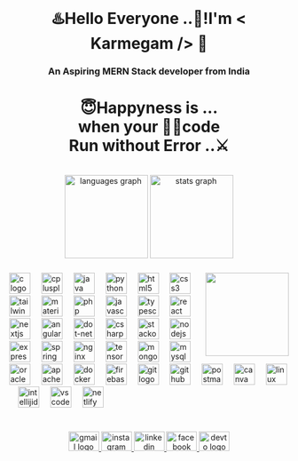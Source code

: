<br clear="both">
<h1 align="center">♨️Hello Everyone ..👋!I'm < Karmegam /> 👑</h1>
<h3 align="center" style="color:'red'">An Aspiring MERN Stack developer from India</h3>


<h1 align="center">😇Happyness is ...<br>when your 🧑‍💻code <br>Run  without Error ..⚔️</h1>

<br clear="both">

<div align="center">
  <img src="https://github-readme-stats.vercel.app/api/top-langs?username=karmegamm&locale=en&hide_title=false&layout=compact&card_width=320&langs_count=5&theme=dracula&hide_border=false" height="150" alt="languages graph"  />
  <img src="https://github-readme-stats.vercel.app/api?username=karmegamm&hide_title=false&hide_rank=false&show_icons=true&include_all_commits=true&count_private=true&disable_animations=false&theme=dracula&locale=en&hide_border=false" height="150" alt="stats graph"  />
</div>

###

<img align="right" height="150" src="[https://i.imgflip.com/65efzo.gif](https://github.com/karmegamm/karmegamm/assets/124421636/9f19e66e-745c-4b53-bc50-6240c4a47f20)"  />

###

<div align="left">
  <img src="https://cdn.jsdelivr.net/gh/devicons/devicon/icons/c/c-original.svg" height="38" alt="c logo"  />
  <img width="12" />
  <img src="https://cdn.jsdelivr.net/gh/devicons/devicon/icons/cplusplus/cplusplus-original.svg" height="38" alt="cplusplus logo"  />
  <img width="12" />
  <img src="https://skillicons.dev/icons?i=java" height="38" alt="java logo"  />
  <img width="12" />
  <img src="https://cdn.jsdelivr.net/gh/devicons/devicon/icons/python/python-original.svg" height="38" alt="python logo"  />
  <img width="12" />
  <img src="https://cdn.jsdelivr.net/gh/devicons/devicon/icons/html5/html5-original.svg" height="38" alt="html5 logo"  />
  <img width="12" />
  <img src="https://cdn.jsdelivr.net/gh/devicons/devicon/icons/css3/css3-original.svg" height="38" alt="css3 logo"  />
  <img width="12" />
  <img src="https://skillicons.dev/icons?i=tailwind" height="38" alt="tailwindcss logo"  />
  <img width="12" />
  <img src="https://cdn.jsdelivr.net/gh/devicons/devicon/icons/materialui/materialui-original.svg" height="38" alt="materialui logo"  />
  <img width="12" />
  <img src="https://skillicons.dev/icons?i=php" height="38" alt="php logo"  />
  <img width="12" />
  <img src="https://skillicons.dev/icons?i=js" height="38" alt="javascript logo"  />
  <img width="12" />
  <img src="https://skillicons.dev/icons?i=ts" height="38" alt="typescript logo"  />
  <img width="12" />
  <img src="https://cdn.jsdelivr.net/gh/devicons/devicon/icons/react/react-original.svg" height="38" alt="react logo"  />
  <img width="12" />
  <img src="https://skillicons.dev/icons?i=nextjs" height="38" alt="nextjs logo"  />
  <img width="12" />
  <img src="https://cdn.jsdelivr.net/gh/devicons/devicon/icons/angularjs/angularjs-original.svg" height="38" alt="angularjs logo"  />
  <img width="12" />
  <img src="https://cdn.jsdelivr.net/gh/devicons/devicon/icons/dot-net/dot-net-original.svg" height="38" alt="dot-net logo"  />
  <img width="12" />
  <img src="https://cdn.jsdelivr.net/gh/devicons/devicon/icons/csharp/csharp-original.svg" height="38" alt="csharp logo"  />
  <img width="12" />
  <img src="https://skillicons.dev/icons?i=stackoverflow" height="38" alt="stackoverflow logo"  />
  <img width="12" />
  <img src="https://cdn.jsdelivr.net/gh/devicons/devicon/icons/nodejs/nodejs-original.svg" height="38" alt="nodejs logo"  />
  <img width="12" />
  <img src="https://skillicons.dev/icons?i=express" height="38" alt="express logo"  />
  <img width="12" />
  <img src="https://cdn.jsdelivr.net/gh/devicons/devicon/icons/spring/spring-original.svg" height="38" alt="spring logo"  />
  <img width="12" />
  <img src="https://cdn.simpleicons.org/nginx/009639" height="38" alt="nginx logo"  />
  <img width="12" />
  <img src="https://cdn.simpleicons.org/tensorflow/FF6F00" height="38" alt="tensorflow logo"  />
  <img width="12" />
  <img src="https://skillicons.dev/icons?i=mongodb" height="38" alt="mongodb logo"  />
  <img width="12" />
  <img src="https://skillicons.dev/icons?i=mysql" height="38" alt="mysql logo"  />
  <img width="12" />
  <img src="https://cdn.simpleicons.org/oracle/F80000" height="38" alt="oracle logo"  />
  <img width="12" />
  <img src="https://cdn.simpleicons.org/apache/D22128" height="38" alt="apache logo"  />
  <img width="12" />
  <img src="https://cdn.simpleicons.org/docker/2496ED" height="38" alt="docker logo"  />
  <img width="12" />
  <img src="https://skillicons.dev/icons?i=firebase" height="38" alt="firebase logo"  />
  <img width="12" />
  <img src="https://cdn.jsdelivr.net/gh/devicons/devicon/icons/git/git-original.svg" height="38" alt="git logo"  />
  <img width="12" />
  <img src="https://skillicons.dev/icons?i=github" height="38" alt="github logo"  />
  <img width="12" />
  <img src="https://cdn.simpleicons.org/postman/FF6C37" height="38" alt="postman logo"  />
  <img width="12" />
  <img src="https://cdn.simpleicons.org/canva/00C4CC" height="38" alt="canva logo"  />
  <img width="12" />
  <img src="https://skillicons.dev/icons?i=linux" height="38" alt="linux logo"  />
  <img width="12" />
  <img src="https://skillicons.dev/icons?i=idea" height="38" alt="intellijidea logo"  />
  <img width="12" />
  <img src="https://cdn.simpleicons.org/visualstudiocode/007ACC" height="38" alt="vscode logo"  />
  <img width="12" />
  <img src="https://cdn.simpleicons.org/netlify/00C7B7" height="38" alt="netlify logo"  />
</div>

###

<br clear="both">

<div align="center">
  <a href="mailto:karmegam232734@gmail.com" target="_blank">
    <img src="https://raw.githubusercontent.com/maurodesouza/profile-readme-generator/master/src/assets/icons/social/gmail/default.svg" width="55" height="35" alt="gmail logo"  />
  </a>
  <a href="https://www.instagram.com/ganeshmaran_143/" target="_blank">
    <img src="https://raw.githubusercontent.com/maurodesouza/profile-readme-generator/master/src/assets/icons/social/instagram/default.svg" width="55" height="35" alt="instagram logo"  />
  </a>
  <a href="https://www.linkedin.com/in/karmegamm/" target="_blank">
    <img src="https://raw.githubusercontent.com/maurodesouza/profile-readme-generator/master/src/assets/icons/social/linkedin/default.svg" width="55" height="35" alt="linkedin logo"  />
  </a>
  <a href="https://www.facebook.com/people/Kar-Megam/pfbid033mYz9K94oMkVmtmpvmaCNGFw1mSh5SV61QUnJKL92jiFZpVNC4BkitKQE79TH37bl/?mibextid=ZbWKwL" target="_blank">
    <img src="https://raw.githubusercontent.com/maurodesouza/profile-readme-generator/master/src/assets/icons/social/facebook/default.svg" width="55" height="35" alt="facebook logo"  />
  </a>
  <a href="https://dev.to/karmegamm" target="_blank">
    <img src="https://raw.githubusercontent.com/maurodesouza/profile-readme-generator/master/src/assets/icons/social/devto/default.svg" width="55" height="35" alt="devto logo"  />
  </a>
</div>

###

<p align="left"></p>

###
